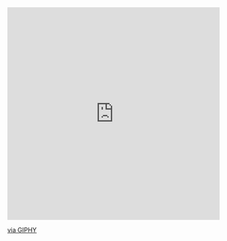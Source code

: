 <iframe src="https://giphy.com/embed/l0IyeheChYxx2byDu" width="480" height="480" frameBorder="0" class="giphy-embed" allowFullScreen></iframe><p><a href="https://giphy.com/gifs/loop-glitch-matrix-l0IyeheChYxx2byDu">via GIPHY</a></p>
